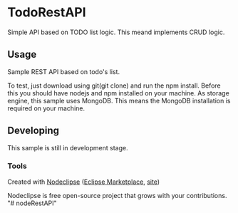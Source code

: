

# TodoRestAPI
Simple API based on TODO list logic. This meand implements CRUD logic.



## Usage
Sample REST API based on todo's list.

To test, just download using git(git clone) and run the npm install.
Before this you should have nodejs and npm installed on your machine.
As storage engine, this sample uses MongoDB. This means the MongoDB installation is required on your machine.


## Developing
This sample is still in development stage.



### Tools

Created with [Nodeclipse](https://github.com/Nodeclipse/nodeclipse-1)
 ([Eclipse Marketplace](http://marketplace.eclipse.org/content/nodeclipse), [site](http://www.nodeclipse.org))   

Nodeclipse is free open-source project that grows with your contributions.
"# nodeRestAPI" 
